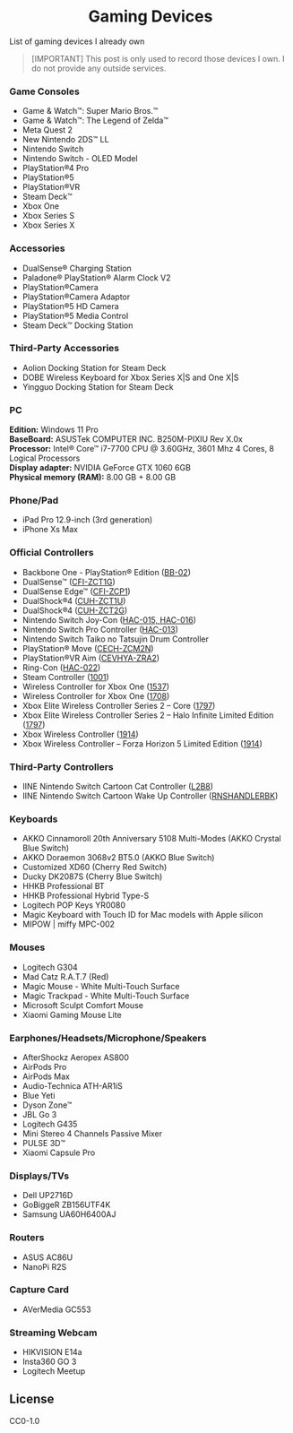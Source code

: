 <h1 align="center">Gaming Devices</h1>

List of gaming devices I already own

> [IMPORTANT]
> This post is only used to record those devices I own. I do not provide any outside services.

### Game Consoles

- Game & Watch™: Super Mario Bros.™
- Game & Watch™: The Legend of Zelda™
- Meta Quest 2
- New Nintendo 2DS™ LL
- Nintendo Switch
- Nintendo Switch - OLED Model
- PlayStation®4 Pro
- PlayStation®5
- PlayStation®VR
- Steam Deck™
- Xbox One
- Xbox Series S
- Xbox Series X

### Accessories

- DualSense® Charging Station
- Paladone® PlayStation® Alarm Clock V2
- PlayStation®Camera
- PlayStation®Camera Adaptor
- PlayStation®5 HD Camera
- PlayStation®5 Media Control
- Steam Deck™ Docking Station

### Third-Party Accessories

- Aolion Docking Station for Steam Deck
- DOBE Wireless Keyboard for Xbox Series X|S and One X|S
- Yingguo Docking Station for Steam Deck

### PC

**Edition:** Windows 11 Pro\
**BaseBoard:** ASUSTek COMPUTER INC. B250M-PIXIU Rev X.0x\
**Processor:** Intel® Core™ i7-7700 CPU @ 3.60GHz, 3601 Mhz 4 Cores, 8 Logical Processors\
**Display adapter:** NVIDIA GeForce GTX 1060 6GB\
**Physical memory (RAM):** 8.00 GB + 8.00 GB

### Phone/Pad

- iPad Pro 12.9-inch (3rd generation)
- iPhone Xs Max

### Official Controllers

- Backbone One - PlayStation® Edition ([BB-02](https://www.ifixit.com/Device/Backbone_One))
- DualSense™ ([CFI-ZCT1G](https://www.ifixit.com/Device/DualSense))
- DualSense Edge™ ([CFI-ZCP1](https://www.ifixit.com/Device/DualSense_Edge))
- DualShock®4 ([CUH-ZCT1U](https://www.ifixit.com/Device/DualShock_4))
- DualShock®4 ([CUH-ZCT2G](https://www.ifixit.com/Device/DualShock_4_CHU-ZCT2U))
- Nintendo Switch Joy-Con ([HAC-015, HAC-016](https://www.ifixit.com/Device/Joy-Con))
- Nintendo Switch Pro Controller ([HAC-013](https://www.ifixit.com/Device/Switch_Pro_Controller))
- Nintendo Switch Taiko no Tatsujin Drum Controller
- PlayStation® Move ([CECH-ZCM2N](https://www.ifixit.com/Device/PlayStation_Move))
- PlayStation®VR Aim ([CEVHYA-ZRA2](https://www.playstation.com/en-us/support/hardware/ps-vr-aim-controller-help/))
- Ring-Con ([HAC-022](https://www.youtube.com/watch?v=RRX7Ds0e2F8))
- Steam Controller ([1001](https://www.ifixit.com/Device/Steam_Controller))
- Wireless Controller for Xbox One ([1537](https://www.ifixit.com/Device/Xbox_One_Wireless_Controller_Model_1537))
- Wireless Controller for Xbox One ([1708](https://www.ifixit.com/Device/Xbox_One_Wireless_Controller_Model_1708))
- Xbox Elite Wireless Controller Series 2 – Core ([1797](https://www.ifixit.com/Device/Xbox_One_Elite_Wireless_Controller_Series_2))
- Xbox Elite Wireless Controller Series 2 – Halo Infinite Limited Edition ([1797](https://www.ifixit.com/Device/Xbox_One_Elite_Wireless_Controller_Series_2))
- Xbox Wireless Controller ([1914](https://www.ifixit.com/Device/Xbox_One_Wireless_Controller_%28Model_1914%29))
- Xbox Wireless Controller – Forza Horizon 5 Limited Edition ([1914](https://www.ifixit.com/Device/Xbox_One_Wireless_Controller_%28Model_1914%29))

### Third-Party Controllers

- IINE Nintendo Switch Cartoon Cat Controller ([L2B8](https://iine.store/products/iine-cartoon-kitten-wake-up-voice-wireless-controller-headset-support-compatible-nintendo-switch-switch-lite-switch-oled))
- IINE Nintendo Switch Cartoon Wake Up Controller ([RNSHANDLERBK](https://iine.store/products/iine-gen4-wireless-bluetooth-nfc-theme-controller-wake-up-function-support-amiibo-for-nintendo-switch-lite-oled?variant=42831620604059))

### Keyboards

- AKKO Cinnamoroll 20th Anniversary 5108 Multi-Modes (AKKO Crystal Blue Switch)
- AKKO Doraemon 3068v2 BT5.0 (AKKO Blue Switch)
- Customized XD60 (Cherry Red Switch)
- Ducky DK2087S (Cherry Blue Switch)
- HHKB Professional BT
- HHKB Professional Hybrid Type-S
- Logitech POP Keys YR0080
- Magic Keyboard with Touch ID for Mac models with Apple silicon
- MIPOW | miffy MPC-002

### Mouses

- Logitech G304
- Mad Catz R.A.T.7 (Red)
- Magic Mouse - White Multi-Touch Surface
- Magic Trackpad - White Multi-Touch Surface
- Microsoft Sculpt Comfort Mouse
- Xiaomi Gaming Mouse Lite

### Earphones/Headsets/Microphone/Speakers

- AfterShockz Aeropex AS800
- AirPods Pro
- AirPods Max
- Audio-Technica ATH-AR1iS
- Blue Yeti
- Dyson Zone™
- JBL Go 3
- Logitech G435
- Mini Stereo 4 Channels Passive Mixer
- PULSE 3D™
- Xiaomi Capsule Pro

### Displays/TVs

- Dell UP2716D
- GoBiggeR ZB156UTF4K
- Samsung UA60H6400AJ

### Routers

- ASUS AC86U
- NanoPi R2S

### Capture Card

- AVerMedia GC553

### Streaming Webcam

- HIKVISION E14a
- Insta360 GO 3
- Logitech Meetup

## License

CC0-1.0
